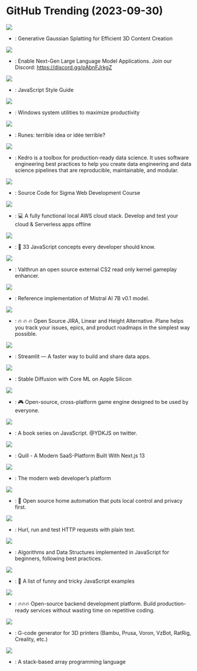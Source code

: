 # GitHub Trending (2023-09-30)

![](https://img.shields.io/badge/Python-New%20135-green?style=flat-square&logo=appveyor)
- [](https://github.comundefined): Generative Gaussian Splatting for Efficient 3D Content Creation

![](https://img.shields.io/badge/Jupyter%20Notebook-New%20858-green?style=flat-square&logo=appveyor)
- [](https://github.comundefined): Enable Next-Gen Large Language Model Applications. Join our Discord: https://discord.gg/pAbnFJrkgZ

![](https://img.shields.io/badge/JavaScript-New%20170-green?style=flat-square&logo=appveyor)
- [](https://github.comundefined): JavaScript Style Guide

![](https://img.shields.io/badge/C%23-New%20130-green?style=flat-square&logo=appveyor)
- [](https://github.comundefined): Windows system utilities to maximize productivity

![](https://img.shields.io/badge/Rust-New%2015-green?style=flat-square&logo=appveyor)
- [](https://github.comundefined): Runes: terrible idea or idée terrible?

![](https://img.shields.io/badge/Python-New%202-green?style=flat-square&logo=appveyor)
- [](https://github.comundefined): Kedro is a toolbox for production-ready data science. It uses software engineering best practices to help you create data engineering and data science pipelines that are reproducible, maintainable, and modular.

![](https://img.shields.io/badge/HTML-New%2090-green?style=flat-square&logo=appveyor)
- [](https://github.comundefined): Source Code for Sigma Web Development Course

![](https://img.shields.io/badge/Python-New%20202-green?style=flat-square&logo=appveyor)
- [](https://github.comundefined): 💻 A fully functional local AWS cloud stack. Develop and test your cloud & Serverless apps offline

![](https://img.shields.io/badge/JavaScript-New%20109-green?style=flat-square&logo=appveyor)
- [](https://github.comundefined): 📜 33 JavaScript concepts every developer should know.

![](https://img.shields.io/badge/Rust-New%2016-green?style=flat-square&logo=appveyor)
- [](https://github.comundefined): Valthrun an open source external CS2 read only kernel gameplay enhancer.

![](https://img.shields.io/badge/Python-New%20876-green?style=flat-square&logo=appveyor)
- [](https://github.comundefined): Reference implementation of Mistral AI 7B v0.1 model.

![](https://img.shields.io/badge/TypeScript-New%20359-green?style=flat-square&logo=appveyor)
- [](https://github.comundefined): 🔥 🔥 🔥 Open Source JIRA, Linear and Height Alternative. Plane helps you track your issues, epics, and product roadmaps in the simplest way possible.

![](https://img.shields.io/badge/Python-New%20117-green?style=flat-square&logo=appveyor)
- [](https://github.comundefined): Streamlit — A faster way to build and share data apps.

![](https://img.shields.io/badge/Python-New%2050-green?style=flat-square&logo=appveyor)
- [](https://github.comundefined): Stable Diffusion with Core ML on Apple Silicon

![](https://img.shields.io/badge/JavaScript-New%2025-green?style=flat-square&logo=appveyor)
- [](https://github.comundefined): 🎮 Open-source, cross-platform game engine designed to be used by everyone.

![](https://img.shields.io/badge/none-New%2090-green?style=flat-square&logo=appveyor)
- [](https://github.comundefined): A book series on JavaScript. @YDKJS on twitter.

![](https://img.shields.io/badge/TypeScript-New%2050-green?style=flat-square&logo=appveyor)
- [](https://github.comundefined): Quill - A Modern SaaS-Platform Built With Next.js 13

![](https://img.shields.io/badge/TypeScript-New%2019-green?style=flat-square&logo=appveyor)
- [](https://github.comundefined): The modern web developer’s platform

![](https://img.shields.io/badge/Python-New%2012-green?style=flat-square&logo=appveyor)
- [](https://github.comundefined): 🏡 Open source home automation that puts local control and privacy first.

![](https://img.shields.io/badge/Rust-New%2022-green?style=flat-square&logo=appveyor)
- [](https://github.comundefined): Hurl, run and test HTTP requests with plain text.

![](https://img.shields.io/badge/JavaScript-New%2062-green?style=flat-square&logo=appveyor)
- [](https://github.comundefined): Algorithms and Data Structures implemented in JavaScript for beginners, following best practices.

![](https://img.shields.io/badge/JavaScript-New%2043-green?style=flat-square&logo=appveyor)
- [](https://github.comundefined): 🤪 A list of funny and tricky JavaScript examples

![](https://img.shields.io/badge/TypeScript-New%2058-green?style=flat-square&logo=appveyor)
- [](https://github.comundefined): 🔥🔥🔥 Open-source backend development platform. Build production-ready services without wasting time on repetitive coding.

![](https://img.shields.io/badge/C%2B%2B-New%2029-green?style=flat-square&logo=appveyor)
- [](https://github.comundefined): G-code generator for 3D printers (Bambu, Prusa, Voron, VzBot, RatRig, Creality, etc.)

![](https://img.shields.io/badge/Rust-New%2089-green?style=flat-square&logo=appveyor)
- [](https://github.comundefined): A stack-based array programming language

